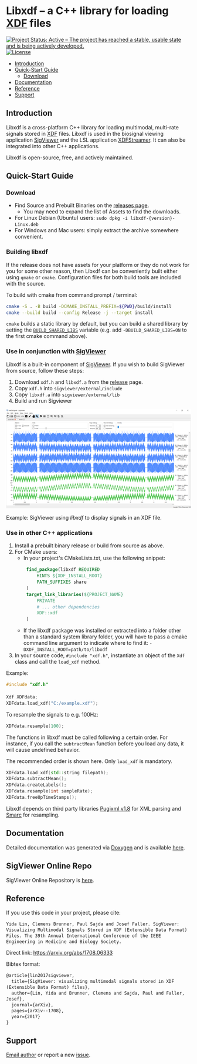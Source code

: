 # Libxdf – a C++ library for loading [XDF](https://github.com/sccn/xdf/wiki/Specifications "Extensible Data Format") files

[![Project Status: Active – The project has reached a stable, usable state and is being actively developed.](http://www.repostatus.org/badges/latest/active.svg)](http://www.repostatus.org/#active)
[![License](https://img.shields.io/github/license/xdf-modules/libxdf)](https://opensource.org/licenses/BSD-2-Clause)

* [Introduction](#intro)
* [Quick-Start Guide](#quick)
    * [Download](#download)
* [Documentation](#doc)
* [Reference](#reference)
* [Support](#support)


## <a name="intro"></a>Introduction

Libxdf is a cross-platform C++ library for loading multimodal, multi-rate signals stored in [XDF](https://github.com/sccn/xdf/wiki/Specifications  "Extensible Data Format") files.
Libxdf is used in the biosignal viewing application [SigViewer](https://github.com/cbrnr/sigviewer) and the LSL application [XDFStreamer](https://github.com/labstreaminglayer/App-XDFStreamer/). It can also be integrated into other C++ applications.

Libxdf is open-source, free, and actively maintained.

## <a name="quick"></a>Quick-Start Guide

### <a name="download"></a>Download

* Find Source and Prebuilt Binaries on the [releases page](https://github.com/Yida-Lin/libxdf/releases).
    * You may need to expand the list of Assets to find the downloads.
* For Linux Debian (Ubuntu) users: `sudo dpkg -i libxdf-{version}-Linux.deb`
* For Windows and Mac users: simply extract the archive somewhere convenient.

### Building libxdf

If the release does not have assets for your platform or they do not work for you for some other reason, then
Libxdf can be conveniently built either using `qmake` or `cmake`. Configuration files for both build tools are included with the source.

To build with cmake from command prompt / terminal:

```sh
cmake -S . -B build -DCMAKE_INSTALL_PREFIX=${PWD}/build/install
cmake --build build --config Release -j --target install
```

`cmake` builds a static library by default, but you can build a shared library
by setting the
[`BUILD_SHARED_LIBS`](https://cmake.org/cmake/help/latest/variable/BUILD_SHARED_LIBS.html)
variable (e.g. add `-DBUILD_SHARED_LIBS=ON` to the first cmake command above).

### Use in conjunction with [SigViewer](https://github.com/cbrnr/sigviewer)

Libxdf is a built-in component of [SigViewer](https://github.com/cbrnr/sigviewer). If you wish to build SigViewer from source, follow these steps:

1. Download `xdf.h` and `libxdf.a` from the [release](https://github.com/Yida-Lin/libxdf/releases) page.
2. Copy `xdf.h` into `sigviewer/external/include`
3. Copy `libxdf.a` into `sigviewer/external/lib`
4. Build and run Sigviewer


![SigViewer using _libxdf_ to display signals in XDF files](docs/Example.png)

Example: SigViewer using _libxdf_ to display signals in an XDF file.

### Use in other C++ applications

1. Install a prebuilt binary release or build from source as above.
2. For CMake users:
    * In your project's CMakeLists.txt, use the following snippet:
       ```CMake
        find_package(libxdf REQUIRED
            HINTS ${XDF_INSTALL_ROOT}
            PATH_SUFFIXES share
        )
        target_link_libraries(${PROJECT_NAME}
            PRIVATE
            # ... other dependencies
            XDF::xdf
        )
        ```
    * If the libxdf package was installed or extracted into a folder other than a standard system library folder, you will have to pass a cmake command line argument to indicate where to find it: `-DXDF_INSTALL_ROOT=path/to/libxdf`
3. In your source code, `#include "xdf.h"`, instantiate an object of the `Xdf` class and call the `load_xdf` method.

Example:

```C++
#include "xdf.h"

Xdf XDFdata;
XDFdata.load_xdf("C:/example.xdf");
```

To resample the signals to e.g. 100Hz:

```C++
XDFdata.resample(100);
```

The functions in libxdf must be called following a certain order. For instance, if you call the `subtractMean` function before you load any data, it will cause undefined behavior.

The recommended order is shown here. Only `load_xdf` is mandatory.

```C++
XDFdata.load_xdf(std::string filepath);
XDFdata.subtractMean();
XDFdata.createLabels();
XDFdata.resample(int sampleRate);
XDFdata.freeUpTimeStamps();
```

Libxdf depends on third party libraries [Pugixml v1.8](http://pugixml.org/) for XML parsing and [Smarc](http://audio-smarc.sourceforge.net/) for resampling.

## <a name="doc"></a> Documentation
Detailed documentation was generated via [Doxygen](http://www.stack.nl/~dimitri/doxygen/index.html) and is available [here](docs/html/class_xdf.html).

## <a name="SigViewer"></a> SigViewer Online Repo
SigViewer Online Repository is [here](repository/Updates.xml).

## <a name="reference"></a> Reference
If you use this code in your project, please cite:
```
Yida Lin, Clemens Brunner, Paul Sajda and Josef Faller. SigViewer: Visualizing Multimodal Signals Stored in XDF (Extensible Data Format) Files. The 39th Annual International Conference of the IEEE Engineering in Medicine and Biology Society.
```
Direct link: https://arxiv.org/abs/1708.06333

Bibtex format:
```
@article{lin2017sigviewer,
  title={SigViewer: visualizing multimodal signals stored in XDF (Extensible Data Format) files},
  author={Lin, Yida and Brunner, Clemens and Sajda, Paul and Faller, Josef},
  journal={arXiv},
  pages={arXiv--1708},
  year={2017}
}
```

## <a name="support"></a>Support
[Email author](mailto:yida.lin@outlook.com) or report a new [issue](https://github.com/Yida-Lin/libxdf/issues).
